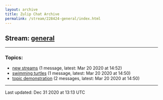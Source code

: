 ```yaml
---
layout: archive
title: Zulip Chat Archive
permalink: /stream/228424-general/index.html
---
```


## Stream: [general](https://claire4ai.github.io/claire-ai.github.io/stream/228424-general/index.html)
---

### Topics:

* [new streams](topic/new.20streams.html) (1 message, latest: Mar 20 2020 at 14:52)
* [swimming turtles](topic/swimming.20turtles.html) (1 message, latest: Mar 20 2020 at 14:50)
* [topic demonstration](topic/topic.20demonstration.html) (2 messages, latest: Mar 20 2020 at 14:50)

<hr><p>Last updated: Dec 31 2020 at 13:13 UTC</p>